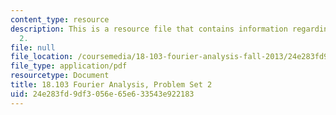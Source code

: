 ```yaml
---
content_type: resource
description: This is a resource file that contains information regarding problem set
  2.
file: null
file_location: /coursemedia/18-103-fourier-analysis-fall-2013/24e283fd9df3056e65e633543e922183_MIT18_103F13_pset2.pdf
file_type: application/pdf
resourcetype: Document
title: 18.103 Fourier Analysis, Problem Set 2
uid: 24e283fd-9df3-056e-65e6-33543e922183
---
```

